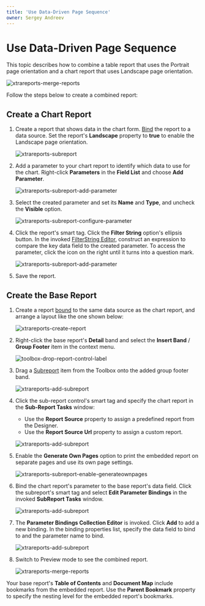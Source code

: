 ```yaml
---
title: 'Use Data-Driven Page Sequence'
owner: Sergey Andreev
---
```


# Use Data-Driven Page Sequence

This topic describes how to combine a table report that uses the Portrait page orientation and a chart report that uses Landscape page orientation.

![xtrareports-merge-reports](../../../../images/eurd-merge-reports.png)

Follow the steps below to create a combined report:

## Create a Chart Report

1. Create a report that shows data in the chart form. [Bind](../bind-to-data/bind-a-report-to-a-database.md) the report to a data source. Set the report's **Landscape** property to **true** to enable the Landscape page orientation.

    ![xtrareports-subreport](../../../../images/eurd-merge-chart-report.png)

1. Add a parameter to your chart report to identify which data to use for the chart. Right-click **Parameters** in the **Field List** and choose **Add Parameter**.

    ![xtrareports-subreport-add-parameter](../../../../images/eurd-fieldlist-addparameter.png)

1. Select the created parameter and set its **Name** and **Type**, and uncheck the **Visible** option.

    ![xtrareports-subreport-configure-parameter](../../../../images/eurd-report-param.png)

1. Click the report's smart tag. Click the **Filter String** option's ellipsis button. In the invoked [FilterString Editor](../shape-report-data/filter-data/filter-data-at-the-report-level.md), construct an expression to compare the key data field to the created parameter. To access the parameter, click the icon on the right until it turns into a question mark.

    ![xtrareports-subreport-add-parameter](../../../../images/eurd-report-param-2.png)

1. Save the report.

## Create the Base Report

1. Create a report [bound](../bind-to-data/bind-a-report-to-a-database.md) to the same data source as the chart report, and arrange a layout like the one shown below:

    ![xtrareports-create-report](../../../../images/eurd-merge-products-report-layout.png)

1. Right-click the base report's **Detail** band and select the **Insert Band** / **Group Footer** item in the context menu.

	![toolbox-drop-report-control-label](../../../../images/eurd-merge-add-group-footer.png)

1. Drag a [Subreport](../use-report-elements/use-basic-report-controls/subreport.md) item from the Toolbox onto the added group footer band.

    ![xtrareports-add-subreport](../../../../images/eurd-merge-add-subreport-3.png)

1. Click the sub-report control's smart tag and specify the chart report in the **Sub-Report Tasks** window:

    * Use the **Report Source** property to assign a predefined report from the Designer.
    * Use the **Report Source Url** property to assign a custom report.

    ![xtrareports-add-subreport](../../../../images/eurd-merge-configure-subreport-2.png)

1. Enable the **Generate Own Pages** option to print the embedded report on separate pages and use its own page settings.

    ![xtrareports-subreport-enable-generateownpages](../../../../images/eurd-merge-enable-generateownpages-2.png)

1. Bind the chart report's parameter to the base report's data field. Click the subreport's smart tag and select **Edit Parameter Bindings** in the invoked **SubReport Tasks** window.

    ![xtrareports-add-subreport](../../../../images/eurd-merge-edit-parameter-bindings.png)

1. The **Parameter Bindings Collection Editor** is invoked. Click **Add** to add a new binding. In the binding properties list, specify the data field to bind to and the parameter name to bind.

    ![xtrareports-add-subreport](../../../../images/eurd-report-param-3.png)

1. Switch to Preview mode to see the combined report.

    ![xtrareports-merge-reports](../../../../images/eurd-merge-reports.png)

Your base report's **Table of Contents** and **Document Map** include bookmarks from the embedded report. Use the **Parent Bookmark** property to specify the nesting level for the embedded report's bookmarks.
